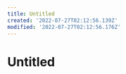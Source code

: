 ```yaml
---
title: Untitled
created: '2022-07-27T02:12:56.139Z'
modified: '2022-07-27T02:12:56.176Z'
---
```


# Untitled
